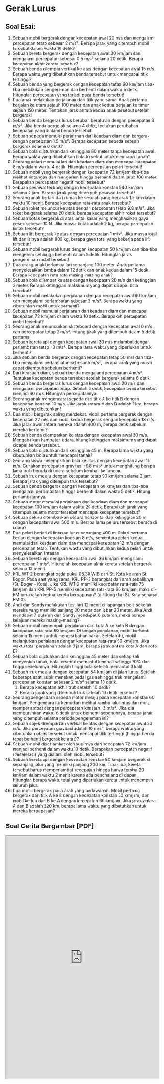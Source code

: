 # Gerak Lurus

## Soal Esai:

1. Sebuah mobil bergerak dengan kecepatan awal 20 m/s dan mengalami percepatan tetap sebesar 2 m/s². Berapa jarak yang ditempuh mobil tersebut dalam waktu 10 detik?
2. Sebuah kereta bergerak dengan kecepatan awal 30 km/jam dan mengalami percepatan sebesar 0.5 m/s² selama 20 detik. Berapa kecepatan akhir kereta tersebut?
3. Sebuah benda dilempar vertikal ke atas dengan kecepatan awal 15 m/s. Berapa waktu yang dibutuhkan benda tersebut untuk mencapai titik tertinggi?
4. Sebuah benda yang bergerak dengan kecepatan tetap 60 km/jam tiba-tiba melakukan pengereman dan berhenti dalam waktu 5 detik. Hitunglah percepatan yang terjadi pada benda tersebut!
5. Dua anak melakukan perjalanan dari titik yang sama. Anak pertama berjalan ke utara sejauh 100 meter dan anak kedua berjalan ke timur sejauh 150 meter. Tentukan jarak antara kedua anak tersebut setelah bergerak!
6. Sebuah benda bergerak lurus berubah beraturan dengan percepatan 3 m/s². Jika benda bergerak selama 4 detik, tentukan perubahan kecepatan yang dialami benda tersebut!
7. Sebuah sepeda memulai perjalanan dari keadaan diam dan bergerak dengan percepatan 1.5 m/s². Berapa kecepatan sepeda setelah bergerak selama 8 detik?
8. Sebuah bola dijatuhkan dari ketinggian 80 meter tanpa kecepatan awal. Berapa waktu yang dibutuhkan bola tersebut untuk mencapai tanah?
9. Seorang pelari memulai lari dari keadaan diam dan mencapai kecepatan 8 m/s dalam waktu 4 detik. Hitunglah percepatan pelari tersebut!
10. Sebuah mobil yang bergerak dengan kecepatan 72 km/jam tiba-tiba melihat rintangan dan mengerem hingga berhenti dalam jarak 100 meter. Berapakah percepatan negatif mobil tersebut?
11. Sebuah pesawat terbang dengan kecepatan konstan 540 km/jam selama 2 jam. Berapa jarak yang ditempuh pesawat tersebut?
12. Seorang anak berlari dari rumah ke sekolah yang berjarak 1.5 km dalam waktu 10 menit. Berapa kecepatan rata-rata anak tersebut?
13. Sebuah roket meluncur ke atas dengan percepatan tetap 9.8 m/s². Jika roket bergerak selama 20 detik, berapa kecepatan akhir roket tersebut?
14. Sebuah kotak bergerak di atas lantai kasar yang menghasilkan gaya gesek sebesar 10 N. Jika massa kotak adalah 2 kg, berapa percepatan kotak tersebut?
15. Sebuah lift bergerak ke atas dengan percepatan 1 m/s². Jika massa total lift dan isinya adalah 800 kg, berapa gaya total yang bekerja pada lift tersebut?
16. Sebuah mobil bergerak lurus dengan kecepatan 50 km/jam dan tiba-tiba mengerem sehingga berhenti dalam 5 detik. Hitunglah jarak pengereman mobil tersebut!
17. Dua orang anak berlomba lari sepanjang 100 meter. Anak pertama menyelesaikan lomba dalam 12 detik dan anak kedua dalam 15 detik. Berapa kecepatan rata-rata masing-masing anak?
18. Sebuah bola dilempar ke atas dengan kecepatan 20 m/s dari ketinggian 2 meter. Berapa ketinggian maksimum yang dapat dicapai bola tersebut?
19. Sebuah mobil melakukan perjalanan dengan kecepatan awal 60 km/jam dan mengalami perlambatan sebesar 2 m/s². Berapa waktu yang dibutuhkan mobil untuk berhenti?
20. Sebuah mobil memulai perjalanan dari keadaan diam dan mencapai kecepatan 72 km/jam dalam waktu 10 detik. Berapakah percepatan mobil tersebut?
21. Seorang anak meluncurkan skateboard dengan kecepatan awal 0 m/s dan percepatan tetap 2 m/s². Hitung jarak yang ditempuh dalam 5 detik pertama.
22. Sebuah kereta api dengan kecepatan awal 30 m/s melambat dengan perlambatan tetap -3 m/s². Berapa lama waktu yang diperlukan untuk berhenti?
23. Jika sebuah benda bergerak dengan kecepatan tetap 50 m/s dan tiba-tiba mengalami perlambatan sebesar 5 m/s², berapa jarak yang masih dapat ditempuh sebelum berhenti?
24. Dari keadaan diam, sebuah benda mengalami percepatan 4 m/s². Tentukan kecepatan benda tersebut setelah bergerak selama 6 detik.
25. Sebuah benda bergerak lurus dengan kecepatan awal 20 m/s dan mengalami percepatan tetap. Setelah 8 detik, kecepatan benda tersebut menjadi 60 m/s. Hitunglah percepatannya.
26. Seorang anak mengendarai sepeda dari titik A ke titik B dengan kecepatan konstan 10 m/s. Jika jarak antara A dan B adalah 1 km, berapa waktu yang dibutuhkan?
27. Dua mobil bergerak saling mendekat. Mobil pertama bergerak dengan kecepatan 22 m/s dan mobil kedua bergerak dengan kecepatan 18 m/s. Jika jarak awal antara mereka adalah 400 m, berapa detik sebelum mereka bertemu?
28. Sebuah benda dilemparkan ke atas dengan kecepatan awal 20 m/s. Mengabaikan hambatan udara, hitung ketinggian maksimum yang dapat dicapai benda tersebut.
29. Sebuah bola dijatuhkan dari ketinggian 45 m. Berapa lama waktu yang dibutuhkan bola untuk mencapai tanah?
30. Seorang siswa melemparkan bola ke atas dengan kecepatan awal 15 m/s. Gunakan percepatan gravitasi -9,8 m/s² untuk menghitung berapa lama bola berada di udara sebelum kembali ke tangan.
31. Sebuah truk melaju dengan kecepatan tetap 90 km/jam selama 2 jam. Berapa jarak yang ditempuh truk tersebut?
32. Sebuah benda bergerak dengan kecepatan 60 km/jam dan tiba-tiba mengalami perlambatan hingga berhenti dalam waktu 5 detik. Hitung perlambatannya.
33. Sebuah motor memulai perjalanan dari keadaan diam dan mencapai kecepatan 100 km/jam dalam waktu 20 detik. Berapakah jarak yang ditempuh selama motor tersebut mencapai kecepatan tersebut?
34. Sebuah peluru ditembakkan secara horizontal dari ketinggian 20 m dengan kecepatan awal 500 m/s. Berapa lama peluru tersebut berada di udara?
35. Dua pelari berlari di lintasan lurus sepanjang 400 m. Pelari pertama berlari dengan kecepatan konstan 8 m/s, sementara pelari kedua memulai dari keadaan diam dan mencapai kecepatan 12 m/s dengan percepatan tetap. Tentukan waktu yang dibutuhkan kedua pelari untuk menyelesaikan lintasan.
36. Sebuah kereta api dengan kecepatan awal 36 km/jam mengalami percepatan 1 m/s². Hitunglah kecepatan akhir kereta setelah bergerak selama 10 menit.
37. KRL WT-2 berangkat pada pukul 05.30 WIB dari St. Kota ke arah St. Bogor. Pada saat yang sama, KRL PP-5 berangkat dari arah sebaliknya (St. Bogor - Kota). Jika KRL WT-2 memiliki kecepatan rata-rata 75 km/jam dan KRL PP-5 memiliki kecepatan rata-rata 60 km/jam, maka di-KM berapakah kedua kereta berpapasan? (dihitung dari St. Kota sebagai KM 0).
38. Andi dan Sandy melakukan test lari 12 menit di lapangan bola sekolah mereka yang memiliki panjang 30 meter dan lebar 20 meter. Jika Andi mendapat 7 putaran dan Sandy mendapat 6 putaran, maka berapa kelajuan mereka masing-masing?
39.  Sebuah mobil menempuh perjalanan dari kota A ke kota B dengan kecepatan rata-rata 50 km/jam. Di tengah perjalanan, mobil berhenti selama 15 menit untuk mengisi bahan bakar. Setelah itu, mobil melanjutkan perjalanan dengan kecepatan rata-rata 60 km/jam. Jika waktu total perjalanan adalah 3 jam, berapa jarak antara kota A dan kota B?
40. Sebuah bola dijatuhkan dari ketinggian 45 meter dan setiap kali menyentuh tanah, bola tersebut memantul kembali setinggi 70% dari tinggi sebelumnya. Hitunglah tinggi bola setelah memantul 3 kali!
41. Sebuah truk melaju dengan kecepatan 54 km/jam di jalan lurus. Setelah beberapa saat, supir menekan pedal gas sehingga truk mengalami percepatan konstan sebesar 2 m/s² selama 10 detik.
    1.  Berapa kecepatan akhir truk setelah 10 detik? 
    2. Berapa jarak yang ditempuh truk setelah 10 detik tersebut?
42. Seorang pengendara sepeda motor melaju pada kecepatan konstan 60 km/jam. Pengendara itu kemudian melihat rambu lalu lintas dan mulai memperlambat dengan percepatan konstan -2 m/s². Jika dia membutuhkan waktu 6 detik untuk berhenti sepenuhnya, berapa jarak yang ditempuh selama periode pengereman ini?
43. Sebuah objek dilemparkan vertikal ke atas dengan kecepatan awal 30 m/s. Jika percepatan gravitasi adalah 10 m/s², berapa waktu yang dibutuhkan objek tersebut untuk mencapai titik tertinggi (hingga benda tepat berhenti bergerak ke atas)?
44. Sebuah mobil diperlambat oleh supirnya dari kecepatan 72 km/jam menjadi berhenti dalam waktu 10 detik. Berapakah percepatan negatif (deselerasi) yang dialami oleh mobil tersebut?
45. Sebuah kereta api dengan kecepatan konstan 80 km/jam bergerak di sepanjang jalur yang memiliki panjang 200 km. Tiba-tiba, kereta tersebut harus memperlambat kecepatan hingga hanya tersisa 20 km/jam dalam waktu 2 menit karena ada penghalang di depan. Hitunglah berapa waktu total yang diperlukan kereta untuk menempuh seluruh jalur.
46. Dua mobil bergerak pada arah yang berlawanan. Mobil pertama bergerak dari titik A ke B dengan kecepatan konstan 50 km/jam, dan mobil kedua dari B ke A dengan kecepatan 60 km/jam. Jika jarak antara A dan B adalah 220 km, berapa lama waktu yang dibutuhkan untuk mereka berpapasan?

## Soal Cerita Bergambar [PDF]

<iframe
      src="https://bank.vnctkevin.com/kelas-7/physics/assets/BANK-Fisika-GLB_GLBB.pdf"
      width="100%"
      height="800px"
      loading="lazy"
      title="PDF-file"
  ></iframe>